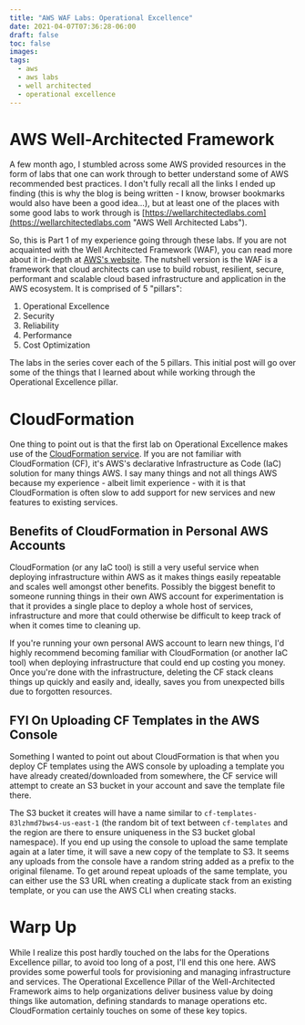 ```yaml
---
title: "AWS WAF Labs: Operational Excellence"
date: 2021-04-07T07:36:28-06:00
draft: false
toc: false
images:
tags:
  - aws
  - aws labs
  - well architected
  - operational excellence
---
```


# AWS Well-Architected Framework
A few month ago, I stumbled across some AWS provided resources in the form of labs that one can work through to better understand some of AWS recommended best practices. I don't fully recall all the links I ended up finding (this is why the blog is being written - I know, browser bookmarks would also have been a good idea...), but at least one of the places with some good labs to work through is [https://wellarchitectedlabs.com](https://wellarchitectedlabs.com "AWS Well Architected Labs").

So, this is Part 1 of my experience going through these labs. If you are not acquainted with the Well Architected Framework (WAF), you can read more about it in-depth at [AWS's website](https://aws.amazon.com/architecture/well-architected/?wa-lens-whitepapers.sort-by=item.additionalFields.sortDate&wa-lens-whitepapers.sort-order=desc "AWS Well-Architected"). The nutshell version is the WAF is a framework that cloud architects can use to build robust, resilient, secure, performant and scalable cloud based infrastructure and application in the AWS ecosystem. It is comprised of 5 "pillars":

  1. Operational Excellence
  2. Security
  3. Reliability
  4. Performance
  5. Cost Optimization

The labs in the series cover each of the 5 pillars. This initial post will go over some of the things that I learned about while working through the Operational Excellence pillar.

# CloudFormation
One thing to point out is that the first lab on Operational Excellence makes use of the [CloudFormation service](https://aws.amazon.com/cloudformation/ "CloudFormation Service Page"). If you are not familiar with CloudFormation (CF), it's AWS's declarative Infrastructure as Code (IaC) solution for many things AWS. I say many things and not all things AWS because my experience - albeit limit experience - with it is that CloudFormation is often slow to add support for new services and new features to existing services.

## Benefits of CloudFormation in Personal AWS Accounts
CloudFormation (or any IaC tool) is still a very useful service when deploying infrastructure within AWS as it makes things easily repeatable and scales well amongst other benefits. Possibly the biggest benefit to someone running things in their own AWS account for experimentation is that it provides a single place to deploy a whole host of services, infrastructure and more that could otherwise be difficult to keep track of when it comes time to cleaning up.

If you're running your own personal AWS account to learn new things, I'd highly recommend becoming familiar with CloudFormation (or another IaC tool) when deploying infrastructure that could end up costing you money. Once you're done with the infrastructure, deleting the CF stack cleans things up quickly and easily and, ideally, saves you from unexpected bills due to forgotten resources.

## FYI On Uploading CF Templates in the AWS Console
Something I wanted to point out about CloudFormation is that when you deploy CF templates using the AWS console by uploading a template you have already created/downloaded from somewhere, the CF service will attempt to create an S3 bucket in your account and save the template file there.

The S3 bucket it creates will have a name similar to `cf-templates-83lzhmd7bws4-us-east-1` (the random bit of text between `cf-templates` and the region are there to ensure uniqueness in the S3 bucket global namespace). If you end up using the console to upload the same template again at a later time, it will save a new copy of the template to S3. It seems any uploads from the console have a random string added as a prefix to the original filename. To get around repeat uploads of the same template, you can either use the S3 URL when creating a duplicate stack from an existing template, or you can use the AWS CLI when creating stacks.

# Warp Up
While I realize this post hardly touched on the labs for the Operations Excellence pillar, to avoid too long of a post, I'll end this one here. AWS provides some powerful tools for provisioning and managing infrastructure and services. The Operational Excellence Pillar of the Well-Architected Framework aims to help organizations deliver business value by doing things like automation, defining standards to manage operations etc. CloudFormation certainly touches on some of these key topics.